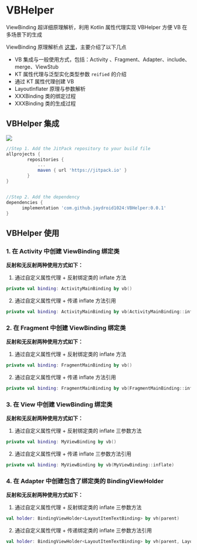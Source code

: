 # VBHelper
ViewBinding 超详细原理解析，利用 Kotlin 属性代理实现 VBHelper 方便 VB 在多场景下的生成

ViewBinding 原理解析点 [这里](/Jetpack_Viewbinding_Doc.md)，主要介绍了以下几点
- VB 集成与一般使用方式，包括：Activity 、Fragment、Adapter、include、merge、ViewStub
- KT 属性代理与泛型实化类型参数 `reified` 的介绍
- 通过 KT 属性代理创建 VB
- LayoutInflater 原理与参数解析
- XXXBinding 类的绑定过程
- XXXBinding 类的生成过程



## VBHelper 集成

[![](https://jitpack.io/v/jaydroid1024/VBHelper.svg)](https://jitpack.io/#jaydroid1024/VBHelper)

```groovy
//Step 1. Add the JitPack repository to your build file
allprojects {
		repositories {
			...
			maven { url 'https://jitpack.io' }
		}
}


//Step 2. Add the dependency
dependencies {
	  implementation 'com.github.jaydroid1024:VBHelper:0.0.1'
}

```



## VBHelper 使用

### 1. 在 Activity 中创建 ViewBinding 绑定类

**反射和无反射两种使用方式如下：**

1. 通过自定义属性代理 + 反射绑定类的 inflate 方法

```kotlin
private val binding: ActivityMainBinding by vb()
```

2. 通过自定义属性代理 + 传递 inflate 方法引用

```kotlin
private val binding: ActivityMainBinding by vb(ActivityMainBinding::inflate)
```

### 2. 在 Fragment 中创建 ViewBinding 绑定类

**反射和无反射两种使用方式如下：**

1. 通过自定义属性代理 + 反射绑定类的 inflate 方法

```kotlin
private val binding: FragmentMainBinding by vb()
```

2. 通过自定义属性代理 + 传递 inflate 方法引用

```kotlin
private val binding: FragmentMainBinding by vb(FragmentMainBinding::inflate)
```

### 3. 在 View 中创建 ViewBinding 绑定类

**反射和无反射两种使用方式如下：**

1. 通过自定义属性代理 + 反射绑定类的 inflate 三参数方法

```kotlin
private val binding: MyViewBinding by vb()
```

2. 通过自定义属性代理 + 传递 inflate 三参数方法引用

```kotlin
private val binding: MyViewBinding by vb(MyViewBinding::inflate)
```

### 4. 在 Adapter 中创建包含了绑定类的 BindingViewHolder

**反射和无反射两种使用方式如下：**

1. 通过自定义属性代理 + 反射绑定类的 inflate 三参数方法

```kotlin
val holder: BindingViewHolder<LayoutItemTextBinding> by vh(parent)
```

2. 通过自定义属性代理 + 传递绑定类的 inflate 三参数方法引用

```kotlin
val holder: BindingViewHolder<LayoutItemTextBinding> by vh(parent, LayoutItemTextBinding::inflate)
```



